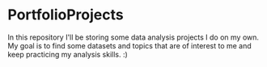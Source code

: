 # PortfolioProjects 

In this repository I'll be storing some data analysis projects I do on my own. My goal is to find some datasets and topics that are of interest to me and keep practicing my analysis skills. :)
